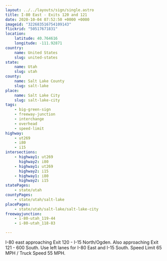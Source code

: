 ```yaml
---
layout: ../../layouts/sign/single.astro
title: I-80 East - Exits 120 and 121
date: 2020-10-04 07:52:50 +0000 +0000
imageid: "322683516754109143"
flickrid: "50517671831"
location:
    latitude: 40.764616
    longitude: -111.92871
country:
    name: United States
    slug: united-states
state:
    name: Utah
    slug: utah
county:
    name: Salt Lake County
    slug: salt-lake
place:
    name: Salt Lake City
    slug: salt-lake-city
tags:
    - big-green-sign
    - freeway-junction
    - interchange
    - overhead
    - speed-limit
highway:
    - ut269
    - i80
    - i15
intersections:
    - highway1: ut269
      highway2: i80
    - highway1: ut269
      highway2: i15
    - highway1: i80
      highway2: i15
statePages:
    - state/utah
countyPages:
    - state/utah/salt-lake
placePages:
    - state/utah/salt-lake/salt-lake-city
freewayjunction:
    - i-80-utah_119-44
    - i-80-utah_118-83

---
```

I-80 east approaching Exit 120 - I-15 North/Ogden.  Also approaching Exit 121 - 600 South.  Use left lanes for I-80 East and I-15 South.  Speed Limit 65 MPH / Truck Speed 55 MPH.